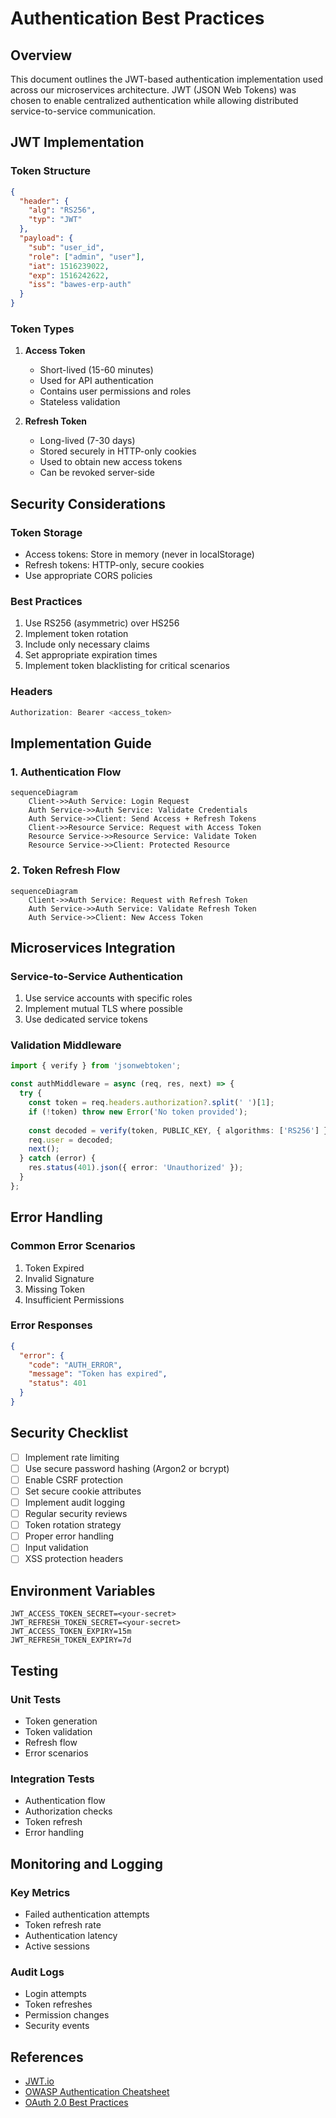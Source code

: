 # Authentication Best Practices

## Overview
This document outlines the JWT-based authentication implementation used across our microservices architecture. JWT (JSON Web Tokens) was chosen to enable centralized authentication while allowing distributed service-to-service communication.

## JWT Implementation

### Token Structure
```json
{
  "header": {
    "alg": "RS256",
    "typ": "JWT"
  },
  "payload": {
    "sub": "user_id",
    "role": ["admin", "user"],
    "iat": 1516239022,
    "exp": 1516242622,
    "iss": "bawes-erp-auth"
  }
}
```

### Token Types

1. **Access Token**
   - Short-lived (15-60 minutes)
   - Used for API authentication
   - Contains user permissions and roles
   - Stateless validation

2. **Refresh Token**
   - Long-lived (7-30 days)
   - Stored securely in HTTP-only cookies
   - Used to obtain new access tokens
   - Can be revoked server-side

## Security Considerations

### Token Storage
- Access tokens: Store in memory (never in localStorage)
- Refresh tokens: HTTP-only, secure cookies
- Use appropriate CORS policies

### Best Practices
1. Use RS256 (asymmetric) over HS256
2. Implement token rotation
3. Include only necessary claims
4. Set appropriate expiration times
5. Implement token blacklisting for critical scenarios

### Headers
```typescript
Authorization: Bearer <access_token>
```

## Implementation Guide

### 1. Authentication Flow
```mermaid
sequenceDiagram
    Client->>Auth Service: Login Request
    Auth Service->>Auth Service: Validate Credentials
    Auth Service->>Client: Send Access + Refresh Tokens
    Client->>Resource Service: Request with Access Token
    Resource Service->>Resource Service: Validate Token
    Resource Service->>Client: Protected Resource
```

### 2. Token Refresh Flow
```mermaid
sequenceDiagram
    Client->>Auth Service: Request with Refresh Token
    Auth Service->>Auth Service: Validate Refresh Token
    Auth Service->>Client: New Access Token
```

## Microservices Integration

### Service-to-Service Authentication
1. Use service accounts with specific roles
2. Implement mutual TLS where possible
3. Use dedicated service tokens

### Validation Middleware
```typescript
import { verify } from 'jsonwebtoken';

const authMiddleware = async (req, res, next) => {
  try {
    const token = req.headers.authorization?.split(' ')[1];
    if (!token) throw new Error('No token provided');
    
    const decoded = verify(token, PUBLIC_KEY, { algorithms: ['RS256'] });
    req.user = decoded;
    next();
  } catch (error) {
    res.status(401).json({ error: 'Unauthorized' });
  }
};
```

## Error Handling

### Common Error Scenarios
1. Token Expired
2. Invalid Signature
3. Missing Token
4. Insufficient Permissions

### Error Responses
```json
{
  "error": {
    "code": "AUTH_ERROR",
    "message": "Token has expired",
    "status": 401
  }
}
```

## Security Checklist

- [ ] Implement rate limiting
- [ ] Use secure password hashing (Argon2 or bcrypt)
- [ ] Enable CSRF protection
- [ ] Set secure cookie attributes
- [ ] Implement audit logging
- [ ] Regular security reviews
- [ ] Token rotation strategy
- [ ] Proper error handling
- [ ] Input validation
- [ ] XSS protection headers

## Environment Variables

```env
JWT_ACCESS_TOKEN_SECRET=<your-secret>
JWT_REFRESH_TOKEN_SECRET=<your-secret>
JWT_ACCESS_TOKEN_EXPIRY=15m
JWT_REFRESH_TOKEN_EXPIRY=7d
```

## Testing

### Unit Tests
- Token generation
- Token validation
- Refresh flow
- Error scenarios

### Integration Tests
- Authentication flow
- Authorization checks
- Token refresh
- Error handling

## Monitoring and Logging

### Key Metrics
- Failed authentication attempts
- Token refresh rate
- Authentication latency
- Active sessions

### Audit Logs
- Login attempts
- Token refreshes
- Permission changes
- Security events

## References
- [JWT.io](https://jwt.io/)
- [OWASP Authentication Cheatsheet](https://cheatsheetseries.owasp.org/cheatsheets/Authentication_Cheat_Sheet.html)
- [OAuth 2.0 Best Practices](https://oauth.net/2/) 